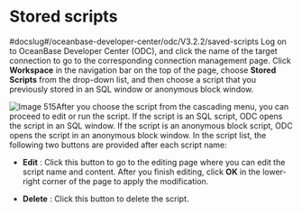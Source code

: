 Stored scripts 
===================================
#docslug#/oceanbase-developer-center/odc/V3.2.2/saved-scripts
Log on to OceanBase Developer Center (ODC), and click the name of the target connection to go to the corresponding connection management page. Click **Workspace** in the navigation bar on the top of the page, choose **Stored Scripts** from the drop-down list, and then choose a script that you previously stored in an SQL window or anonymous block window. 

![Image 515](https://help-static-aliyun-doc.aliyuncs.com/assets/img/en-US/5789620261/p267720.png)After you choose the script from the cascading menu, you can proceed to edit or run the script. If the script is an SQL script, ODC opens the script in an SQL window. If the script is an anonymous block script, ODC opens the script in an anonymous block window. In the script list, the following two buttons are provided after each script name:

* **Edit** : Click this button to go to the editing page where you can edit the script name and content. After you finish editing, click **OK** in the lower-right corner of the page to apply the modification.

  

* **Delete** : Click this button to delete the script.

  



